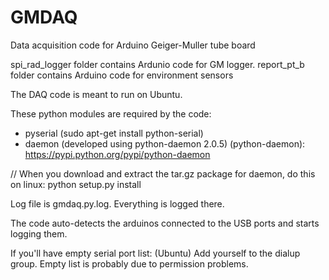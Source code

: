 # GMDAQ
Data acquisition code for Arduino Geiger-Muller tube board

spi_rad_logger folder contains Ardunio code for GM logger.
report_pt_b folder contains Arduino code for environment sensors

The DAQ code is meant to run on Ubuntu.

These python modules are required by the code:
- pyserial (sudo apt-get install python-serial)
- daemon (developed using python-daemon 2.0.5) (python-daemon): https://pypi.python.org/pypi/python-daemon

// When you download and extract the tar.gz package for daemon, do this on linux: python setup.py install

Log file is gmdaq.py.log. Everything is logged there.

The code auto-detects the arduinos connected to the USB ports and starts logging them.

If you'll have empty serial port list: (Ubuntu) Add yourself to the dialup group. Empty list is probably due to permission problems.


